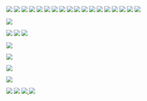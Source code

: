 [![](https://user-images.githubusercontent.com/6134875/185914097-ea19b907-11d8-4e00-a358-dcc6e2fa622a.png)](https://store-jp.nintendo.com/list/software/70010000015506.html)
[![](https://user-images.githubusercontent.com/6134875/185771324-5c8f09d8-50aa-412e-bdc1-3d1d3df6403f.png)](https://armorgames.com/economical-game/18860)
[![](https://user-images.githubusercontent.com/6134875/185771326-4e81adec-6457-4234-a26a-d8d9f3383b1c.png)](https://armorgames.com/frugal-knight-game/18887)
[![](https://user-images.githubusercontent.com/6134875/185771334-2a8c8477-d211-4e89-9327-8e7d2b4ed0f2.png)](https://armorgames.com/one-screen-run-game/19013)
[![](https://user-images.githubusercontent.com/6134875/185771335-8c7ccb94-dbdf-43d1-b742-1cfe792ebdef.png)](https://armorgames.com/economical-2-game/19018)
[![](https://user-images.githubusercontent.com/6134875/185771353-9cd176cb-a392-44bf-84e5-5728143981af.png)](https://armorgames.com/one-screen-run-2-game/19100)
[![](https://user-images.githubusercontent.com/6134875/185771354-425ab388-300b-4249-8c03-67123b762c24.png)](https://armorgames.com/eco-connect-game/19101)
[![](https://user-images.githubusercontent.com/6134875/185771356-4525a826-cfb9-4854-a31f-2b67fe2a013b.png)](https://armorgames.com/telepobox-game/19121)
[![](https://user-images.githubusercontent.com/6134875/185771365-223dfb1e-5db1-4f42-a6ba-18ae5f0f5935.png)](https://armorgames.com/move-box-game/19139)
[![](https://user-images.githubusercontent.com/6134875/185771366-8ddbcfb2-0407-4c57-a1f0-acda2403335b.png)](https://armorgames.com/slide-box-game/19154)
[![](https://user-images.githubusercontent.com/6134875/185771370-af5b34ee-cef7-4d0e-8320-2de4197c2d6d.png)](https://armorgames.com/white-pen-road-game/19185)
[![](https://user-images.githubusercontent.com/6134875/185771374-93d39b00-dde1-4cbb-882b-07e55a1c81eb.png)](https://armorgames.com/drag-box-game/19221)
[![](https://user-images.githubusercontent.com/6134875/185771377-6852c47d-97d1-4367-bd3c-f7d52a14122f.png)](https://armorgames.com/erase-box-game/19256)
[![](https://user-images.githubusercontent.com/6134875/185771378-5db1de57-f89a-4a4f-aeea-839fa98dc443.png)](https://armorgames.com/slide-box-2-game/19257)
[![](https://user-images.githubusercontent.com/6134875/185771379-d5f8b751-b508-4a7e-9715-bda47d80dde7.png)](https://armorgames.com/telepobox-2-game/19258)
[![](https://github.com/baba-s/baba-s/assets/6134875/6faa4932-05c9-49d9-b0c9-07dcd7746c89)](https://armorgames.com/arrow-box-game/19319)
[![](https://github.com/baba-s/baba-s/assets/6134875/cec5d67c-868c-4f5a-9b08-10799297c91c)](https://armorgames.com/rotate-box-game/19321)
[![](https://github.com/baba-s/baba-s/assets/6134875/d93d9097-d0cb-4176-8b76-ee38e13539dc)](https://armorgames.com/ninja-auto-run-game/19320)

[![](https://github-readme-activity-graph.vercel.app/graph?username=baba-s&theme=github)](https://github.com/ashutosh00710/github-readme-activity-graph)

[![](https://github-readme-stats.vercel.app/api?username=baba-s&hide=contribs&include_all_commits=true&count_private=true&show_icons=true)](https://github.com/anuraghazra/github-readme-stats)
[![](https://github-readme-stats.vercel.app/api/top-langs/?username=baba-s&layout=compact&card_width=100)](https://github.com/anuraghazra/github-readme-stats)
[![](https://streak-stats.demolab.com?user=baba-s&locale=ja&mode=weekly)](https://git.io/streak-stats)

[![](https://github-profile-trophy.vercel.app/?username=baba-s&rank=-C,-B&margin-w=4)](https://github.com/ryo-ma/github-profile-trophy)

[![](http://github-profile-summary-cards.vercel.app/api/cards/profile-details?username=baba-s&theme=github)](https://github.com/vn7n24fzkq/github-profile-summary-cards)

[![](https://github-readme-stats.vercel.app/api/wakatime?username=baba_s&langs_count=5)](https://github.com/anuraghazra/github-readme-stats)

[![](https://skillicons.dev/icons?i=cs,firebase,git,github,jenkins,md,py,rider,unity,vscode,wordpress)](https://skillicons.dev)

[![](https://img.shields.io/twitter/follow/baba_s_?label=Twitter&logo=twitter&style=flat)](https://twitter.com/baba_s_) [![](https://img.shields.io/github/followers/baba-s?label=follow&logo=github&style=flat)](https://github.com/baba-s) [![](https://qiita-badge.apiapi.app/s/baba_s/posts.svg) ](https://qiita.com/baba_s) [![](https://qiita-badge.apiapi.app/s/baba_s/contributions.svg)](https://qiita.com/baba_s)
